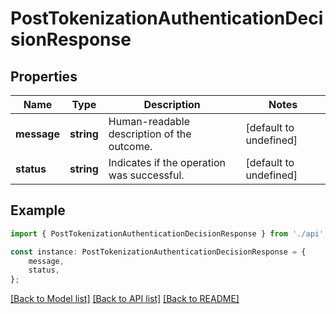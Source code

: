 # PostTokenizationAuthenticationDecisionResponse


## Properties

Name | Type | Description | Notes
------------ | ------------- | ------------- | -------------
**message** | **string** | Human-readable description of the outcome. | [default to undefined]
**status** | **string** | Indicates if the operation was successful. | [default to undefined]

## Example

```typescript
import { PostTokenizationAuthenticationDecisionResponse } from './api';

const instance: PostTokenizationAuthenticationDecisionResponse = {
    message,
    status,
};
```

[[Back to Model list]](../README.md#documentation-for-models) [[Back to API list]](../README.md#documentation-for-api-endpoints) [[Back to README]](../README.md)
